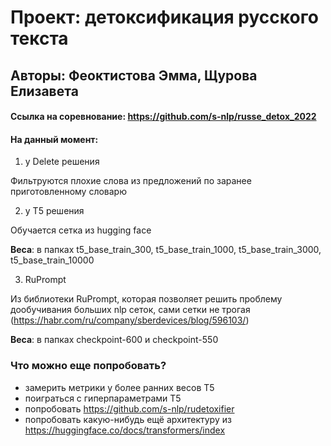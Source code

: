 # Проект: детоксификация русского текста

## Авторы: Феоктистова Эмма, Щурова Елизавета

#### Ссылка на соревнование: https://github.com/s-nlp/russe_detox_2022

#### На данный момент:
1) у Delete решения

Фильтруются плохие слова из предложений по заранее приготовленному словарю

2) у T5 решения

Обучается сетка из hugging face

__Веса__:  в папках t5_base_train_300, t5_base_train_1000, t5_base_train_3000, t5_base_train_10000

3) RuPrompt

Из библиотеки RuPrompt, которая позволяет решить проблему дообучивания больших nlp сеток, сами сетки не трогая  (https://habr.com/ru/company/sberdevices/blog/596103/)

__Веса__: в папках checkpoint-600 и checkpoint-550

### Что можно еще попробовать?

- замерить метрики у более ранних весов T5
- поиграться с гиперпараметрами T5
- попробовать https://github.com/s-nlp/rudetoxifier 
- попробовать какую-нибудь ещё архитектуру из https://huggingface.co/docs/transformers/index
